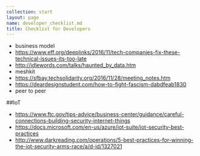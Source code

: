 ```yaml
---
collection: start
layout: page
name: developer_checklist.md
title: Checklist for Developers
---
```


* business model
* https://www.eff.org/deeplinks/2016/11/tech-companies-fix-these-technical-issues-its-too-late
* http://idlewords.com/talks/haunted_by_data.htm
* meshkit
* https://sfbay.techsolidarity.org/2016/11/28/meeting_notes.htm
* https://deardesignstudent.com/how-to-fight-fascism-dabdfeab1830
* peer to peer

##IoT

* https://www.ftc.gov/tips-advice/business-center/guidance/careful-connections-building-security-internet-things
* https://docs.microsoft.com/en-us/azure/iot-suite/iot-security-best-practices
* http://www.darkreading.com/operations/5-best-practices-for-winning-the-iot-security-arms-race/a/d-id/1327021
